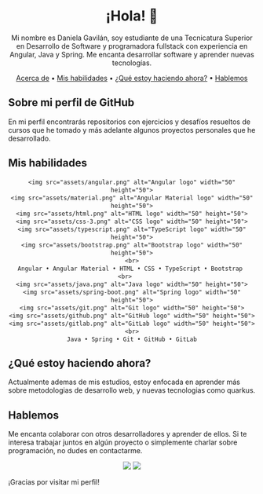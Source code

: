 <h1 align="center">¡Hola! 👋</h1>

<p align="center">Mi nombre es Daniela Gavilán, soy estudiante de una Tecnicatura Superior en Desarrollo de Software y programadora fullstack con experiencia en Angular, Java y Spring. Me encanta desarrollar software y aprender nuevas tecnologías.</p>

<div align="center">
    <a href="#acerca-de">Acerca de</a> •
    <a href="#mis-habilidades">Mis habilidades</a> •
    <a href="#actualmente">¿Qué estoy haciendo ahora?</a> •
    <a href="#hablemos">Hablemos</a>
</div>


## Sobre mi perfil de GitHub <a name="acerca-de"></a>

En mi perfil encontrarás repositorios con ejercicios y desafíos resueltos de cursos que he tomado y más adelante algunos proyectos personales que he desarrollado.

## Mis habilidades <a name="mis-habilidades"></a>

<div align="center">
    
    <img src="assets/angular.png" alt="Angular logo" width="50" height="50">
    <img src="assets/material.png" alt="Angular Material logo" width="50" height="50">
    <img src="assets/html.png" alt="HTML logo" width="50" height="50">
    <img src="assets/css-3.png" alt="CSS logo" width="50" height="50">
    <img src="assets/typescript.png" alt="TypeScript logo" width="50" height="50">
    <img src="assets/bootstrap.png" alt="Bootstrap logo" width="50" height="50">
    <br>
    Angular • Angular Material • HTML • CSS • TypeScript • Bootstrap 
    <br>    
    <img src="assets/java.png" alt="Java logo" width="50" height="50">
    <img src="assets/spring-boot.png" alt="Spring logo" width="50" height="50">
    <img src="assets/git.png" alt="Git logo" width="50" height="50">
    <img src="assets/github.png" alt="GitHub logo" width="50" height="50">
    <img src="assets/gitlab.png" alt="GitLab logo" width="50" height="50">
    <br>
    Java • Spring • Git • GitHub • GitLab
</div>


## ¿Qué estoy haciendo ahora? <a name="actualmente"></a>

Actualmente ademas de mis estudios, estoy enfocada en aprender más sobre metodologias de desarrollo web, y nuevas tecnologias como quarkus.

## Hablemos <a name="hablemos"></a>

Me encanta colaborar con otros desarrolladores y aprender de ellos. Si te interesa trabajar juntos en algún proyecto o simplemente charlar sobre programación, no dudes en contactarme.

<p align="center">
  <a href="https://discord.com/channels/@me/2921" rel="noopener noreferrer" target="_blank"><img src="https://img.shields.io/badge/-Discord-7289DA?style=flat-square&logo=discord&logoColor=white"></a>
  <a href="https://www.linkedin.com/in/daniela-gavilán-bba28122a/" rel="noopener noreferrer" target="_blank"><img src="https://img.shields.io/badge/-LinkedIn-0077B5?style=flat-square&logo=linkedin&logoColor=white"></a>
</p>



¡Gracias por visitar mi perfil!
